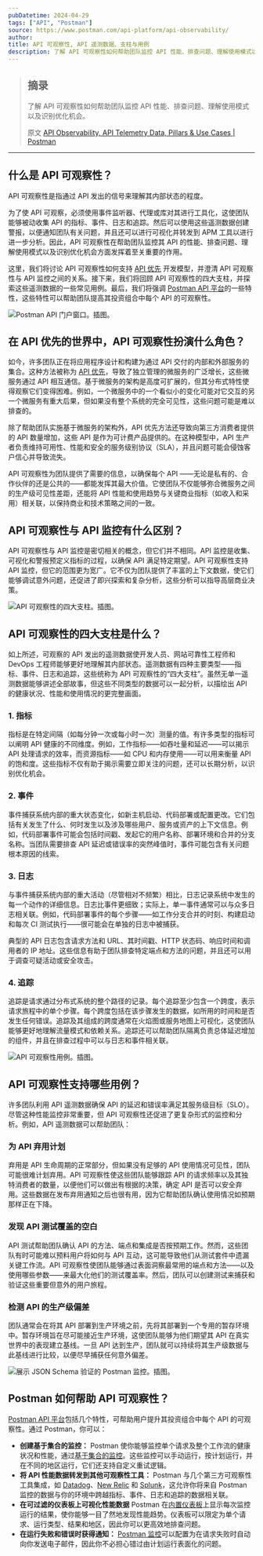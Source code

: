 ```yaml
---
pubDatetime: 2024-04-29
tags: ["API", "Postman"]
source: https://www.postman.com/api-platform/api-observability/
author:
title: API 可观察性, API 遥测数据、支柱与用例
description: 了解 API 可观察性如何帮助团队监控 API 性能、排查问题、理解使用模式以及识别优化机会。
---
```


> ## 摘录
>
> 了解 API 可观察性如何帮助团队监控 API 性能、排查问题、理解使用模式以及识别优化机会。
>
> 原文 [API Observability, API Telemetry Data, Pillars & Use Cases | Postman](https://www.postman.com/api-platform/api-observability/)

---

## 什么是 API 可观察性？

API 可观察性是指通过 API 发出的信号来理解其内部状态的程度。

为了使 API 可观察，必须使用事件监听器、代理或库对其进行工具化，这使团队能够被动收集 API 的指标、事件、日志和追踪。然后可以使用这些遥测数据创建警报，以便通知团队有关问题，并且还可以进行可视化并转发到 APM 工具以进行进一步分析。因此，API 可观察性在帮助团队监控其 API 的性能、排查问题、理解使用模式以及识别优化机会方面发挥着至关重要的作用。

这里，我们将讨论 API 可观察性如何支持 [API 优先](https://www.postman.com/api-first/) 开发模型，并澄清 API 可观察性与 API 监控之间的关系。接下来，我们将回顾 API 可观察性的四大支柱，并探索这些遥测数据的一些常见用例。最后，我们将强调 [Postman API 平台](https://www.postman.com/)的一些特性，这些特性可以帮助团队提高其投资组合中每个 API 的可观察性。

![Postman API 门户窗口。插图。](../../assets/122/api-portal-window-illustration-postman.svg)

## 在 API 优先的世界中，API 可观察性扮演什么角色？

如今，许多团队正在将应用程序设计和构建为通过 API 交付的内部和外部服务的集合。这种方法被称为 [API 优先](https://www.postman.com/api-first/)，导致了独立管理的微服务的广泛增长，这些微服务通过 API 相互通信。基于微服务的架构是高度可扩展的，但其分布式特性使得观察它们变得困难。例如，一个微服务中的一个看似小的变化可能对它交互的另一个微服务有重大后果，但如果没有整个系统的完全可见性，这些问题可能是难以排查的。

除了帮助团队实施基于微服务的架构外，API 优先方法还导致向第三方消费者提供的 API 数量增加，这些 API 是作为可计费产品提供的。在这种模型中，API 生产者负责维持可用性、性能和安全的服务级别协议（SLA），并且问题可能会侵蚀客户信心并导致流失。

API 可观察性为团队提供了需要的信息，以确保每个 API ——无论是私有的、合作伙伴的还是公共的——都能发挥其最大价值。它使团队不仅能够弥合微服务之间的生产级可见性差距，还能将 API 性能和使用趋势与关键商业指标（如收入和采用）相关联，以保持商业和技术策略之间的一致。

## API 可观察性与 API 监控有什么区别？

API 可观察性与 API 监控是密切相关的概念，但它们并不相同。API 监控是收集、可视化和警报预定义指标的过程，以确保 API 满足特定期望。API 可观察性支持 API 监控，但它的范围更为宽广。它不仅为团队提供了丰富的上下文数据，使它们能够调试意外问题，还促进了即兴探索和复杂分析，这些分析可以指导高层商业决策。

![API 可观察性的四大支柱。插图。](../../assets/122/api-observability-four-pillars-illustration.svg)

## API 可观察性的四大支柱是什么？

如上所述，可观察的 API 发出的遥测数据使开发人员、网站可靠性工程师和 DevOps 工程师能够更好地理解其内部状态。遥测数据有四种主要类型——指标、事件、日志和追踪，这些统称为 API 可观察性的“四大支柱”。虽然无单一遥测数据能够讲述全部故事，但这些不同类型的数据可以一起分析，以描绘出 API 的健康状况、性能和使用情况的更完整画面。

### 1\. 指标

指标是在特定间隔（如每分钟一次或每小时一次）测量的值。有许多类型的指标可以阐明 API 健康的不同维度。例如，工作指标——如吞吐量和延迟——可以揭示 API 处理请求的效率，而资源指标——如 CPU 和内存使用——可以用来衡量 API 的饱和度。这些指标不仅有助于揭示需要立即关注的问题，还可以长期分析，以识别优化机会。

### 2\. 事件

事件捕获系统内部的重大状态变化，如新主机启动、代码部署或配置更改。它们包括有关发生了什么、何时发生以及涉及哪些用户、服务或资产的上下文信息。例如，代码部署事件可能会包括时间戳、发起它的用户名称、部署环境和合并的分支名称。当团队需要排查 API 延迟或错误率的突然峰值时，事件可能包含有关问题根本原因的线索。

### 3\. 日志

与事件捕获系统内部的重大活动（尽管相对不频繁）相比，日志记录系统中发生的每一个动作的详细信息。日志比事件更细致；实际上，单一事件通常可以与众多日志相关联。例如，代码部署事件的每个步骤——如工作分支合并的时刻、构建启动和每次 CI 测试执行——很可能会在单独的日志中被捕获。

典型的 API 日志包含请求方法和 URL、其时间戳、HTTP 状态码、响应时间和调用者的 IP 地址。这些信息有助于团队排查特定端点和方法的问题，并且还可以用于调查可疑活动或安全攻击。

### 4\. 追踪

追踪是请求通过分布式系统的整个路径的记录。每个追踪至少包含一个跨度，表示请求旅程中的单个步骤。每个跨度包括在该步骤发生的数据，如所用的时间和是否发生任何错误。追踪及其组成的跨度通常在火焰图或服务地图上可视化，这使团队能够更好地理解流量模式和依赖关系。追踪还可以帮助团队隔离负责总体延迟增加的组件，并且在排查过程中可以与日志和事件相关联。

![API 可观察性用例。插图。](../../assets/122/api-observability-use-cases-illustration.svg)

## API 可观察性支持哪些用例？

许多团队利用 API 遥测数据确保 API 的延迟和错误率满足其服务级目标（SLO）。尽管这种性能监控非常重要，但 API 可观察性还促进了更复杂形式的监控和分析。例如，API 遥测数据可以帮助团队：

### 为 API 弃用计划

弃用是 API 生命周期的正常部分，但如果没有足够的 API 使用情况可见性，团队可能很难计划弃用。API 可观察性使这些团队能够跟踪 API 的请求频率以及其独特消费者的数量，以便他们可以做出有根据的决策，确定 API 是否可以安全弃用。这些数据在发布弃用通知之后也很有用，因为它帮助团队确认使用情况如预期那样正在下降。

### 发现 API 测试覆盖的空白

API 测试帮助团队确认 API 的方法、端点和集成是否按预期工作。然而，这些团队有时可能难以预料用户将如何与 API 互动，这可能导致他们从测试套件中遗漏关键工作流。API 可观察性使团队能够通过表面洞察最常用的端点和方法——以及使用哪些参数——来最大化他们的测试覆盖率。然后，团队可以创建测试来捕获和验证这些重要但意外的用户旅程。

### 检测 API 的生产级偏差

团队通常会在将其 API 部署到生产环境之前，先将其部署到一个专用的暂存环境中。暂存环境旨在尽可能接近生产环境，这使团队能够为他们期望其 API 在真实世界中的表现建立基线。一旦 API 达到生产，团队就可以持续将其生产级数据与此基线进行比较，以便尽早捕获任何意外偏差。

![展示 JSON Schema 验证的 Postman 监控。插图。](../../assets/122/postman-monitors-example.svg)

## Postman 如何帮助 API 可观察性？

[Postman API 平台](https://www.postman.com/)包括几个特性，可帮助用户提升其投资组合中每个 API 的可观察性。通过 Postman，你可以：

- **创建基于集合的监控：** Postman 使你能够监控单个请求及整个工作流的健康状况和性能，通过[基于集合的监控](https://learning.postman.com/docs/monitoring-your-api/intro-monitors/#collection-based-monitors)。这些监控可以手动运行，按计划运行，并在不同的地区运行，它们还支持自定义重试逻辑。
- **将 API 性能数据转发到其他可观察性工具：** Postman 与几个第三方可观察性工具集成，如 [Datadog](https://learning.postman.com/docs/integrations/available-integrations/datadog/)、[New Relic](https://learning.postman.com/docs/integrations/available-integrations/new-relic/) 和 [Splunk](https://learning.postman.com/docs/integrations/available-integrations/splunk/)，这允许你将来自 Postman 监控的数据与你的环境中跨越指标、事件、日志和追踪的数据相关联。
- **在可过滤的仪表板上可视化性能数据** Postman 在[内置仪表板](https://learning.postman.com/docs/monitoring-your-api/viewing-monitor-results/#viewing-monitors-in-postman)上显示每次监控运行的结果，使你能够一目了然地发现性能趋势。仪表板可以限定为单个请求、运行类型、结果和地区，因此你可以更高效地排查问题。
- **在运行失败和错误时获得通知：** [Postman 监控](https://learning.postman.com/docs/monitoring-your-api/intro-monitors/)可以配置为在请求失败时自动向你发送电子邮件，因此你不必担心错过由计划运行表面化的问题。
